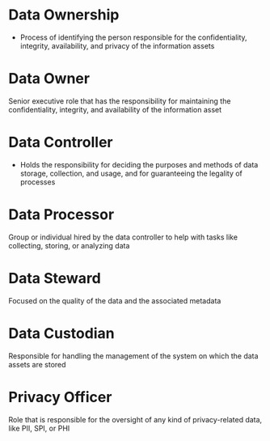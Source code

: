 # Data Ownership

- Process of identifying the person responsible for the confidentiality, integrity, availability, and privacy of the information assets

# Data Owner

Senior executive role that has the responsibility for maintaining the confidentiality, integrity, and availability of the information asset

# Data Controller

- Holds the responsibility for deciding the purposes and methods of data storage, collection, and usage, and for guaranteeing the legality of processes

# Data Processor

Group or individual hired by the data controller to help with tasks like collecting, storing, or analyzing data

# Data Steward

Focused on the quality of the data and the associated metadata

# Data Custodian

Responsible for handling the management of the system on which the data assets are stored

# Privacy Officer

Role that is responsible for the oversight of any kind of privacy-related data, like PII, SPI, or PHI


